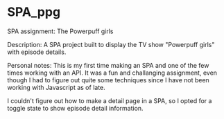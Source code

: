 # SPA_ppg
SPA assignment: The Powerpuff girls

Description:
A SPA project built to display the TV show "Powerpuff girls" with episode details.

Personal notes:
This is my first time making an SPA and one of the few times working with an API. It was a fun and challanging assignment, 
even though I had to figure out quite some techniques since I have not been working with Javascript as of late.

I couldn't figure out how to make a detail page in a SPA, so I opted for a toggle state to show episode detail information.